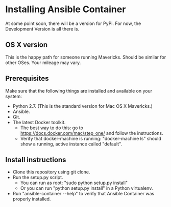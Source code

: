 # Installing Ansible Container

At some point soon, there will be a version for PyPi. For now, the Development Version is all there is.

## OS X version

This is the happy path for someone running Mavericks. Should be similar for other OSes. Your mileage may vary.

## Prerequisites

Make sure that the following things are installed and available on your system:

* Python 2.7. (This is the standard version for Mac OS X Mavericks.)
* Ansible. 
* Git.
* The latest Docker toolkit. 
  * The best way to do this: go to https://docs.docker.com/mac/step_one/ and follow the instructions.
  * Verify that docker-machine is running: "docker-machine ls" should show a running, active instance called "default".

## Install instructions

* Clone this repository using git clone.
* Run the setup.py script. 
  * You can run as root: "sudo python setup.py install" 
  * Or you can run "python setup.py install" in a Python virtualenv.
* Run "ansible-container --help" to verify that Ansible Container was properly installed.
